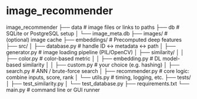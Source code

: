 # image_recommender

image_recommender
├── data                   # image files or links to paths
├── db                     # SQLite or PostgreSQL setup
│   └── image_meta.db
├── images/                # (optional) image cache
├── embeddings/            # Precomputed deep features
├── src/
│   ├── database.py        # handle ID ↔ metadata ↔ path
│   ├── generator.py       # image loading pipeline (PIL/OpenCV)
│   ├── similarity/
│   │   ├── color.py       # color-based metric
│   │   ├── embedding.py   # DL model-based similarity
│   │   ├── custom.py      # your choice (e.g. hashing)
│   ├── search.py          # ANN / brute-force search
│   ├── recommender.py     # core logic: combine inputs, score, rank
│   └── utils.py           # timing, logging, etc.
├── tests/
│   ├── test_similarity.py
│   └── test_database.py
├── requirements.txt
└── main.py                # command line or GUI runner
